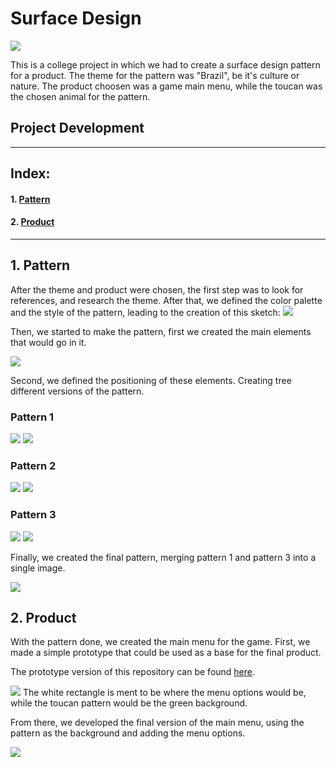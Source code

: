 # Surface Design

<img src="icon.svg"/>

This is a college project in which we had to create a surface design pattern for a product. The theme for the pattern was "Brazil", be it's culture or nature. The product choosen was a game main menu, while the toucan was the chosen animal for the pattern.

## Project Development

 ***
 ## Index:
 #### 1. [Pattern](#pattern)
 #### 2. [Product](#product)
 ***

<div id="development"></div>

## 1. Pattern
After the theme and product were chosen, the first step was to look for references, and research the theme. After that, we defined the color palette and the style of the pattern, leading to the creation of this sketch:
<img src="screenshots/toucanSketch.png"/>

Then, we started to make the pattern, first we created the main elements that would go in it.

<img src="screenshots/elements.png"/>

Second, we defined the positioning of these elements. Creating tree different versions of the pattern.

### Pattern 1

<img src="screenshots/pattern1_skeleton.png"/> <img src="screenshots/pattern1.png"/>

### Pattern 2

<img src="screenshots/pattern2_skeleton.png"/> <img src="screenshots/pattern2.png"/>

### Pattern 3

<img src="screenshots/pattern3_skeleton.png"/> <img src="screenshots/pattern3.png"/>

Finally, we created the final pattern, merging pattern 1 and pattern 3 into a single image.

<img src="screenshots/finalPattern.png"/>

<div id="product"></div>

## 2. Product
With the pattern done, we created the main menu for the game. First, we made a simple prototype that could be used as a base for the final product.

The prototype version of this repository can be found [here](https://github.com/F3rnDev/Surface-Design/releases/tag/Prototypes).

<img src="screenshots/prototypeMenu.png">
The white rectangle is ment to be where the menu options would be, while the toucan pattern would be the green background.

From there, we developed the final version of the main menu, using the pattern as the background and adding the menu options.

<img src="screenshots/finalMenu.png">



